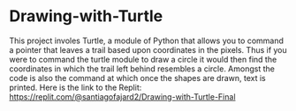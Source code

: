 # Drawing-with-Turtle
This project involes Turtle, a module of Python that allows you to command a pointer that leaves a trail based upon coordinates in the pixels. Thus if you were to command the turtle module to draw a circle it would then find the coordinates in which the trail left behind resembles a circle. Amongst the code is also the command at which once the shapes are drawn, text is printed.
Here is the link to the Replit:
https://replit.com/@santiagofajard2/Drawing-with-Turtle-Final
